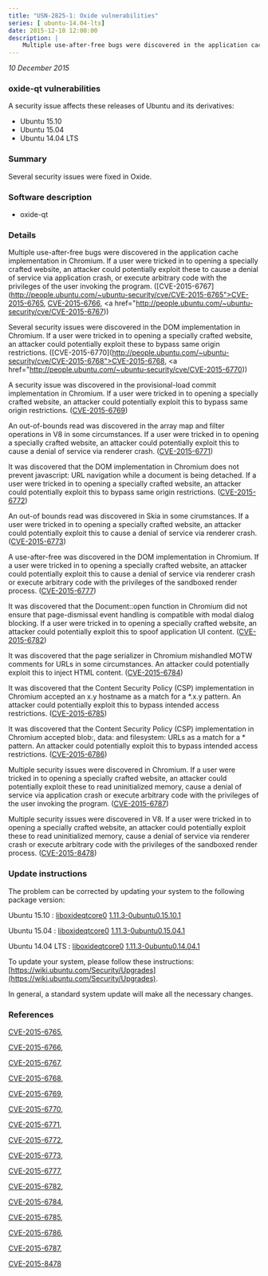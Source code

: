 ```yaml
---
title: "USN-2825-1: Oxide vulnerabilities"
series: [ ubuntu-14.04-lts]
date: 2015-12-10 12:00:00
description: |
    Multiple use-after-free bugs were discovered in the application cache implementation in Chromium. If a user were tricked in to opening a specially crafted website, an attacker could potentially exploit these to cause a denial of service via application crash, or execute arbitrary code with the privileges of the user invoking the program. ([CVE-2015-6767](http://people.ubuntu.com/~ubuntu-security/cve/CVE-2015-6765">CVE-2015-6765</a>, <a href="http://people.ubuntu.com/~ubuntu-security/cve/CVE-2015-6766">CVE-2015-6766</a>, <a href="http://people.ubuntu.com/~ubuntu-security/cve/CVE-2015-6767))
--- 
```

 
 

*10 December 2015*

### oxide-qt vulnerabilities

A security issue affects these releases of Ubuntu and its derivatives:

* Ubuntu 15.10
* Ubuntu 15.04
* Ubuntu 14.04 LTS

### Summary

Several security issues were fixed in Oxide. 

### Software description

* oxide-qt 

### Details

Multiple use-after-free bugs were discovered in the application cache implementation in Chromium. If a user were tricked in to opening a specially crafted website, an attacker could potentially exploit these to cause a denial of service via application crash, or execute arbitrary code with the privileges of the user invoking the program. ([CVE-2015-6767](http://people.ubuntu.com/~ubuntu-security/cve/CVE-2015-6765">CVE-2015-6765</a>, <a href="http://people.ubuntu.com/~ubuntu-security/cve/CVE-2015-6766">CVE-2015-6766</a>, <a href="http://people.ubuntu.com/~ubuntu-security/cve/CVE-2015-6767))

Several security issues were discovered in the DOM implementation in Chromium. If a user were tricked in to opening a specially crafted website, an attacker could potentially exploit these to bypass same origin restrictions. ([CVE-2015-6770](http://people.ubuntu.com/~ubuntu-security/cve/CVE-2015-6768">CVE-2015-6768</a>, <a href="http://people.ubuntu.com/~ubuntu-security/cve/CVE-2015-6770))

A security issue was discovered in the provisional-load commit implementation in Chromium. If a user were tricked in to opening a specially crafted website, an attacker could potentially exploit this to bypass same origin restrictions. ([CVE-2015-6769](http://people.ubuntu.com/~ubuntu-security/cve/CVE-2015-6769))

An out-of-bounds read was discovered in the array map and filter operations in V8 in some circumstances. If a user were tricked in to opening a specially crafted website, an attacker could potentially exploit this to cause a denial of service via renderer crash. ([CVE-2015-6771](http://people.ubuntu.com/~ubuntu-security/cve/CVE-2015-6771))

It was discovered that the DOM implementation in Chromium does not prevent javascript: URL navigation while a document is being detached. If a user were tricked in to opening a specially crafted website, an attacker could potentially exploit this to bypass same origin restrictions. ([CVE-2015-6772](http://people.ubuntu.com/~ubuntu-security/cve/CVE-2015-6772))

An out-of bounds read was discovered in Skia in some cirumstances. If a user were tricked in to opening a specially crafted website, an attacker could potentially exploit this to cause a denial of service via renderer crash. ([CVE-2015-6773](http://people.ubuntu.com/~ubuntu-security/cve/CVE-2015-6773))

A use-after-free was discovered in the DOM implementation in Chromium. If a user were tricked in to opening a specially crafted website, an attacker could potentially exploit this to cause a denial of service via renderer crash or execute arbitrary code with the privileges of the sandboxed render process. ([CVE-2015-6777](http://people.ubuntu.com/~ubuntu-security/cve/CVE-2015-6777))

It was discovered that the Document::open function in Chromium did not ensure that page-dismissal event handling is compatible with modal dialog blocking. If a user were tricked in to opening a specially crafted website, an attacker could potentially exploit this to spoof application UI content. ([CVE-2015-6782](http://people.ubuntu.com/~ubuntu-security/cve/CVE-2015-6782))

It was discovered that the page serializer in Chromium mishandled MOTW comments for URLs in some circumstances. An attacker could potentially exploit this to inject HTML content. ([CVE-2015-6784](http://people.ubuntu.com/~ubuntu-security/cve/CVE-2015-6784))

It was discovered that the Content Security Policy (CSP) implementation in Chromium accepted an x.y hostname as a match for a *.x.y pattern. An attacker could potentially exploit this to bypass intended access restrictions. ([CVE-2015-6785](http://people.ubuntu.com/~ubuntu-security/cve/CVE-2015-6785))

It was discovered that the Content Security Policy (CSP) implementation in Chromium accepted blob:, data: and filesystem: URLs as a match for a * pattern. An attacker could potentially exploit this to bypass intended access restrictions. ([CVE-2015-6786](http://people.ubuntu.com/~ubuntu-security/cve/CVE-2015-6786))

Multiple security issues were discovered in Chromium. If a user were tricked in to opening a specially crafted website, an attacker could potentially exploit these to read uninitialized memory, cause a denial of service via application crash or execute arbitrary code with the privileges of the user invoking the program. ([CVE-2015-6787](http://people.ubuntu.com/~ubuntu-security/cve/CVE-2015-6787))

Multiple security issues were discovered in V8. If a user were tricked in to opening a specially crafted website, an attacker could potentially exploit these to read uninitialized memory, cause a denial of service via renderer crash or execute arbitrary code with the privileges of the sandboxed render process. ([CVE-2015-8478](http://people.ubuntu.com/~ubuntu-security/cve/CVE-2015-8478)) 

### Update instructions

The problem can be corrected by updating your system to the following package version:

Ubuntu 15.10
 : [liboxideqtcore0](https://launchpad.net/ubuntu/+source/oxide-qt) <span> [1.11.3-0ubuntu0.15.10.1](https://launchpad.net/ubuntu/+source/oxide-qt/1.11.3-0ubuntu0.15.10.1) </span> 

Ubuntu 15.04
 : [liboxideqtcore0](https://launchpad.net/ubuntu/+source/oxide-qt) <span> [1.11.3-0ubuntu0.15.04.1](https://launchpad.net/ubuntu/+source/oxide-qt/1.11.3-0ubuntu0.15.04.1) </span> 

Ubuntu 14.04 LTS
 : [liboxideqtcore0](https://launchpad.net/ubuntu/+source/oxide-qt) <span> [1.11.3-0ubuntu0.14.04.1](https://launchpad.net/ubuntu/+source/oxide-qt/1.11.3-0ubuntu0.14.04.1) </span> 

To update your system, please follow these instructions: [https://wiki.ubuntu.com/Security/Upgrades](https://wiki.ubuntu.com/Security/Upgrades).

In general, a standard system update will make all the necessary changes. 

### References

 
 [CVE-2015-6765](http://people.ubuntu.com/~ubuntu-security/cve/CVE-2015-6765), 

 [CVE-2015-6766](http://people.ubuntu.com/~ubuntu-security/cve/CVE-2015-6766), 

 [CVE-2015-6767](http://people.ubuntu.com/~ubuntu-security/cve/CVE-2015-6767), 

 [CVE-2015-6768](http://people.ubuntu.com/~ubuntu-security/cve/CVE-2015-6768), 

 [CVE-2015-6769](http://people.ubuntu.com/~ubuntu-security/cve/CVE-2015-6769), 

 [CVE-2015-6770](http://people.ubuntu.com/~ubuntu-security/cve/CVE-2015-6770), 

 [CVE-2015-6771](http://people.ubuntu.com/~ubuntu-security/cve/CVE-2015-6771), 

 [CVE-2015-6772](http://people.ubuntu.com/~ubuntu-security/cve/CVE-2015-6772), 

 [CVE-2015-6773](http://people.ubuntu.com/~ubuntu-security/cve/CVE-2015-6773), 

 [CVE-2015-6777](http://people.ubuntu.com/~ubuntu-security/cve/CVE-2015-6777), 

 [CVE-2015-6782](http://people.ubuntu.com/~ubuntu-security/cve/CVE-2015-6782), 

 [CVE-2015-6784](http://people.ubuntu.com/~ubuntu-security/cve/CVE-2015-6784), 

 [CVE-2015-6785](http://people.ubuntu.com/~ubuntu-security/cve/CVE-2015-6785), 

 [CVE-2015-6786](http://people.ubuntu.com/~ubuntu-security/cve/CVE-2015-6786), 

 [CVE-2015-6787](http://people.ubuntu.com/~ubuntu-security/cve/CVE-2015-6787), 

 [CVE-2015-8478](http://people.ubuntu.com/~ubuntu-security/cve/CVE-2015-8478)
 

